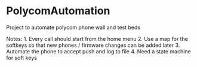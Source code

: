 PolycomAutomation
=================

Project to automate polycom phone wall and test beds

Notes:
    1.  Every call should start from the home menu
    2.  Use a map for the softkeys so that new phones / firmware changes can be added later
    3.  Automate the phone to accept push and log to file
    4.  Need a state machine for soft keys
